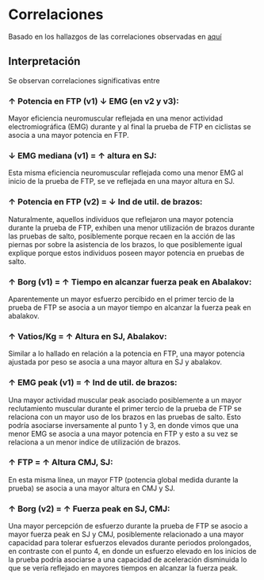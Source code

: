 # Correlaciones

Basado en los hallazgos de las correlaciones observadas en [aquí](R/eda_correlations.R)

## Interpretación

Se observan correlaciones significativas entre

### ↑ Potencia en FTP (v1)   ↓ EMG (en v2 y v3):

Mayor eficiencia neuromuscular reflejada en una menor actividad electromiográfica (EMG) durante y al final la prueba de FTP en ciclistas se asocia a una mayor potencia en FTP.

### ↓ EMG mediana (v1) = ↑ altura en SJ:

Esta misma eficiencia neuromuscular reflejada como una menor EMG al inicio de la prueba de FTP, se ve reflejada en una mayor altura en SJ.

### ↑ Potencia en FTP (v2) = ↓ Ind de util. de brazos:

Naturalmente, aquellos individuos que reflejaron una mayor potencia durante la prueba de FTP, exhiben una menor utilización de brazos durante las pruebas de salto, posiblemente porque recaen en la acción de las piernas por sobre la asistencia de los brazos, lo que posiblemente igual explique porque estos individuos poseen mayor potencia en pruebas de salto.

### ↑ Borg (v1) = ↑ Tiempo en alcanzar fuerza peak en Abalakov:

Aparentemente un mayor esfuerzo percibido en el primer tercio de la prueba de FTP se asocia a un mayor tiempo en alcanzar la fuerza peak en abalakov.

### ↑ Vatios/Kg = ↑ Altura en SJ, Abalakov:

Similar a lo hallado en relación a la potencia en FTP, una mayor potencia ajustada por peso se asocia a una mayor altura en SJ y abalakov.

### ↑ EMG peak (v1) = ↑ Ind de util. de brazos:

Una mayor actividad muscular peak asociado posiblemente a un mayor reclutamiento muscular durante el primer tercio de la prueba de FTP se relaciona con un mayor uso de los brazos en las pruebas de salto. Esto podría asociarse inversamente al punto 1 y 3, en donde vimos que una menor EMG se asocia a una mayor potencia en FTP y esto a su vez se relaciona a un menor indice de utilización de brazos.

### ↑ FTP = ↑ Altura CMJ, SJ:

En esta misma línea, un mayor FTP (potencia global medida durante la prueba) se asocia a una mayor altura en CMJ y SJ.

### ↑ Borg (v2) = ↑ Fuerza peak en SJ, CMJ:

Una mayor percepción de esfuerzo durante la prueba de FTP se asocio a mayor fuerza peak en SJ y CMJ, posiblemente relacionado a una mayor capacidad para tolerar esfuerzos elevados durante periodos prolongados, en contraste con el punto 4, en donde un esfuerzo elevado en los inicios de la prueba podría asociarse a una capacidad de aceleración disminuida lo que se vería reflejado en mayores tiempos en alcanzar la fuerza peak.
